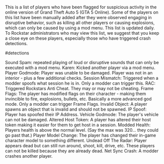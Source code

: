 This is a list of players who have been flagged for suspicious activity in the online version of Grand Theft Auto 5 (GTA 5 Online). Some of the players on this list have been manually added after they were observed engaging in disruptive behavior, such as killing all other players or causing explosions, which can only be caused by using a mod menu. This list is updated daily. To Rockstar administrators who may view this list, we suggest that you keep a close eye on these players, especially those who have triggered crash detections.

#detections

Sound Spam: repeated playing of loud or disruptive sounds that can only be executed with a mod menu.
Karen: Kicked another player via a mod menu.
Player Godmode: Player was unable to be damaged. Player was not in an interior - plus a few additional checks.
Session Mismatch: Triggered when a modder spoofs what session he is in. Only a modder can trigger this.
RAC: Triggered Rockstars Anti Cheat. They may or may not be cheating.
Frame Flags: The player has modified flags on their character - making them invincible to fire, explosions, bullets, etc. Basically a more advanced god mode. Only a modder can trigger Frame Flags.
Invalid Object: A player spawns an object that is invalid and should not be spawned.
IP Spoof: Player has spoofed their IP Address.
Vehicle Godmode: The player's vehicle can not be damaged.
Altered Host Token: A player has altered their host token making it easier for them to get host in a session.
Modded Health: Players health is above the normal level. (Say the max was 320... they could go past that.)
Player Model Change: The player has changed their in-game character model to something different.
Undead Off The Radar: Player appears dead but can still run around, shoot, kill, drive, etc. These players can not be killed because they are already dead.
Net Sync Crash: A modder crashes another player.
